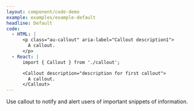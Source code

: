 ```yaml
---
layout: component/code-demo
example: examples/example-default
headline: Default
code:
  - HTML: |
      <p class="au-callout" aria-label="Callout description1">
        A callout.
      </p>
  - React: |
      import { Callout } from './callout';

      <Callout description="description for first callout">
        A callout.
      </Callout>
---
```


Use callout to notify and alert users of important snippets of information.
